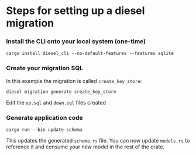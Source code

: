 # Steps for setting up a diesel migration

### Install the CLI onto your local system (one-time)

```
cargo install diesel_cli --no-default-features --features sqlite
```

### Create your migration SQL

In this example the migration is called `create_key_store`:

```
diesel migration generate create_key_store
```

Edit the `up.sql` and `down.sql` files created

### Generate application code

```
cargo run --bin update-schema
```

This updates the generated `schema.rs` file. You can now update `models.rs` to reference it and consume your new model in the rest of the crate.
